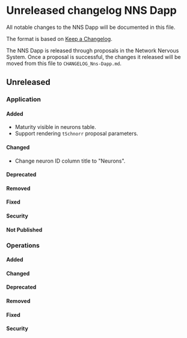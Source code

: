 
# Unreleased changelog NNS Dapp

All notable changes to the NNS Dapp will be documented in this file.

The format is based on [Keep a Changelog](https://keepachangelog.com/en/1.0.0/).

The NNS Dapp is released through proposals in the Network Nervous System. Once a
proposal is successful, the changes it released will be moved from this file to
`CHANGELOG_Nns-Dapp.md`.

## Unreleased

### Application

#### Added

* Maturity visible in neurons table.
* Support rendering `tSchnorr` proposal parameters.

#### Changed

* Change neuron ID column title to "Neurons".

#### Deprecated

#### Removed

#### Fixed

#### Security

#### Not Published

### Operations

#### Added

#### Changed

#### Deprecated

#### Removed

#### Fixed

#### Security
